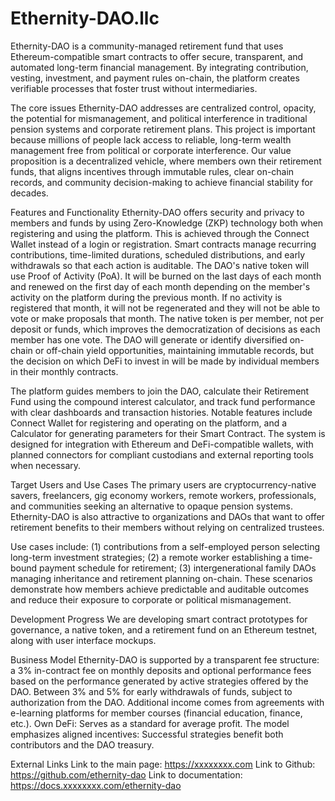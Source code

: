 # Ethernity-DAO.llc
Ethernity-DAO is a community-managed retirement fund that uses Ethereum-compatible smart contracts to offer secure, transparent, and automated long-term financial management. By integrating contribution, vesting, investment, and payment rules on-chain, the platform creates verifiable processes that foster trust without intermediaries.

The core issues Ethernity-DAO addresses are centralized control, opacity, the potential for mismanagement, and political interference in traditional pension systems and corporate retirement plans. This project is important because millions of people lack access to reliable, long-term wealth management free from political or corporate interference. Our value proposition is a decentralized vehicle, where members own their retirement funds, that aligns incentives through immutable rules, clear on-chain records, and community decision-making to achieve financial stability for decades.

Features and Functionality
Ethernity-DAO offers security and privacy to members and funds by using Zero-Knowledge (ZKP) technology both when registering and using the platform. This is achieved through the Connect Wallet instead of a login or registration. Smart contracts manage recurring contributions, time-limited durations, scheduled distributions, and early withdrawals so that each action is auditable. The DAO's native token will use Proof of Activity (PoA). It will be burned on the last days of each month and renewed on the first day of each month depending on the member's activity on the platform during the previous month. If no activity is registered that month, it will not be regenerated and they will not be able to vote or make proposals that month.
The native token is per member, not per deposit or funds, which improves the democratization of decisions as each member has one vote.
The DAO will generate or identify diversified on-chain or off-chain yield opportunities, maintaining immutable records, but the decision on which DeFi to invest in will be made by individual members in their monthly contracts.

The platform guides members to join the DAO, calculate their Retirement Fund using the compound interest calculator, and track fund performance with clear dashboards and transaction histories. Notable features include Connect Wallet for registering and operating on the platform, and a Calculator for generating parameters for their Smart Contract. The system is designed for integration with Ethereum and DeFi-compatible wallets, with planned connectors for compliant custodians and external reporting tools when necessary.

Target Users and Use Cases
The primary users are cryptocurrency-native savers, freelancers, gig economy workers, remote workers, professionals, and communities seeking an alternative to opaque pension systems. Ethernity-DAO is also attractive to organizations and DAOs that want to offer retirement benefits to their members without relying on centralized trustees.

Use cases include: (1) contributions from a self-employed person selecting long-term investment strategies; (2) a remote worker establishing a time-bound payment schedule for retirement; (3) intergenerational family DAOs managing inheritance and retirement planning on-chain. These scenarios demonstrate how members achieve predictable and auditable outcomes and reduce their exposure to corporate or political mismanagement.

Development Progress
We are developing smart contract prototypes for governance, a native token, and a retirement fund on an Ethereum testnet, along with user interface mockups.

Business Model
Ethernity-DAO is supported by a transparent fee structure: a 3% in-contract fee on monthly deposits and optional performance fees based on the performance generated by active strategies offered by the DAO.
Between 3% and 5% for early withdrawals of funds, subject to authorization from the DAO. Additional income comes from agreements with e-learning platforms for member courses (financial education, finance, etc.).
Own DeFi: Serves as a standard for average profit.
The model emphasizes aligned incentives: Successful strategies benefit both contributors and the DAO treasury.

External Links
Link to the main page: https://xxxxxxxx.com
Link to Github: https://github.com/ethernity-dao
Link to documentation: https://docs.xxxxxxxx.com/ethernity-dao
